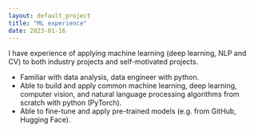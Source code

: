 ```yaml
---
layout: default_project
title: "ML experience"
date: 2023-01-16
---
```

I have experience of applying machine learning (deep learning, NLP and CV) to both industry projects and self-motivated projects. 

- Familiar with data analysis, data engineer with python.
- Able to build and apply common machine learning, deep learning, computer vision, and natural language processing algorithms from scratch with python (PyTorch). 
- Able to fine-tune and apply pre-trained models (e.g. from GitHub, Hugging Face).


